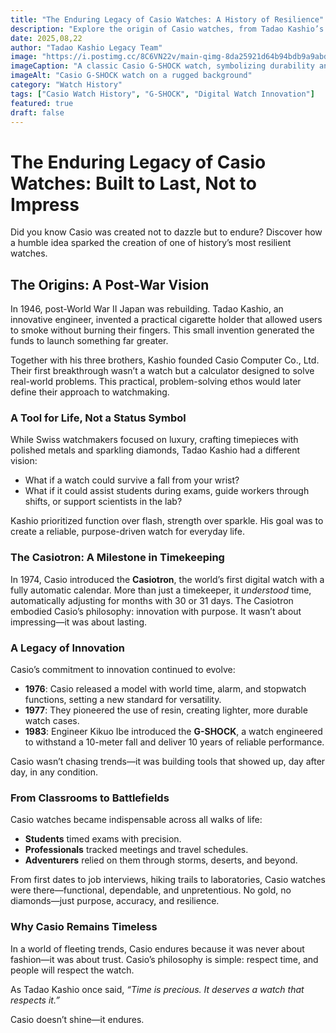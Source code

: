 ```yaml
---
title: "The Enduring Legacy of Casio Watches: A History of Resilience"
description: "Explore the origin of Casio watches, from Tadao Kashio’s vision to the creation of the iconic G-SHOCK, and discover why Casio remains a timeless symbol of durability and purpose."
date: 2025,08,22
author: "Tadao Kashio Legacy Team"
image: "https://i.postimg.cc/8C6VN22v/main-qimg-8da25921d64b94bdb9a9abd208f101bd.jpg"
imageCaption: "A classic Casio G-SHOCK watch, symbolizing durability and innovation."
imageAlt: "Casio G-SHOCK watch on a rugged background"
category: "Watch History"
tags: ["Casio Watch History", "G-SHOCK", "Digital Watch Innovation"]
featured: true
draft: false
---
```


# The Enduring Legacy of Casio Watches: Built to Last, Not to Impress

Did you know Casio was created not to dazzle but to endure? Discover how a humble idea sparked the creation of one of history’s most resilient watches.

## The Origins: A Post-War Vision

In 1946, post-World War II Japan was rebuilding. Tadao Kashio, an innovative engineer, invented a practical cigarette holder that allowed users to smoke without burning their fingers. This small invention generated the funds to launch something far greater.

Together with his three brothers, Kashio founded Casio Computer Co., Ltd. Their first breakthrough wasn’t a watch but a calculator designed to solve real-world problems. This practical, problem-solving ethos would later define their approach to watchmaking.

### A Tool for Life, Not a Status Symbol

While Swiss watchmakers focused on luxury, crafting timepieces with polished metals and sparkling diamonds, Tadao Kashio had a different vision:

- What if a watch could survive a fall from your wrist?
- What if it could assist students during exams, guide workers through shifts, or support scientists in the lab?

Kashio prioritized function over flash, strength over sparkle. His goal was to create a reliable, purpose-driven watch for everyday life.

### The Casiotron: A Milestone in Timekeeping

In 1974, Casio introduced the **Casiotron**, the world’s first digital watch with a fully automatic calendar. More than just a timekeeper, it *understood* time, automatically adjusting for months with 30 or 31 days. The Casiotron embodied Casio’s philosophy: innovation with purpose. It wasn’t about impressing—it was about lasting.

### A Legacy of Innovation

Casio’s commitment to innovation continued to evolve:

- **1976**: Casio released a model with world time, alarm, and stopwatch functions, setting a new standard for versatility.
- **1977**: They pioneered the use of resin, creating lighter, more durable watch cases.
- **1983**: Engineer Kikuo Ibe introduced the **G-SHOCK**, a watch engineered to withstand a 10-meter fall and deliver 10 years of reliable performance.

Casio wasn’t chasing trends—it was building tools that showed up, day after day, in any condition.

### From Classrooms to Battlefields

Casio watches became indispensable across all walks of life:

- **Students** timed exams with precision.
- **Professionals** tracked meetings and travel schedules.
- **Adventurers** relied on them through storms, deserts, and beyond.

From first dates to job interviews, hiking trails to laboratories, Casio watches were there—functional, dependable, and unpretentious. No gold, no diamonds—just purpose, accuracy, and resilience.

### Why Casio Remains Timeless

In a world of fleeting trends, Casio endures because it was never about fashion—it was about trust. Casio’s philosophy is simple: respect time, and people will respect the watch.

As Tadao Kashio once said, *“Time is precious. It deserves a watch that respects it.”*

Casio doesn’t shine—it endures.